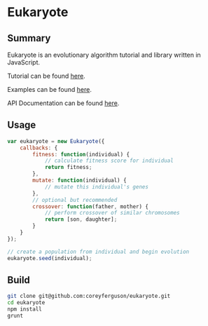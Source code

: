 
# Eukaryote

## Summary

Eukaryote is an evolutionary algorithm tutorial and library written in JavaScript.

Tutorial can be found [here](examples/TUTORIAL.md).

Examples can be found [here](examples/README.md).

API Documentation can be found [here](src/README.md).

## Usage

```javascript
var eukaryote = new Eukaryote({
	callbacks: {
		fitness: function(individual) {
			// calculate fitness score for individual
			return fitness;
		},
		mutate: function(individual) {
			// mutate this individual's genes
		},
		// optional but recommended
		crossover: function(father, mother) {
			// perform crossover of similar chromosomes
			return [son, daughter];
		}
	}
});

// create a population from individual and begin evolution
eukaryote.seed(individual);
```

## Build

```bash
git clone git@github.com:coreyferguson/eukaryote.git
cd eukaryote
npm install
grunt
```
